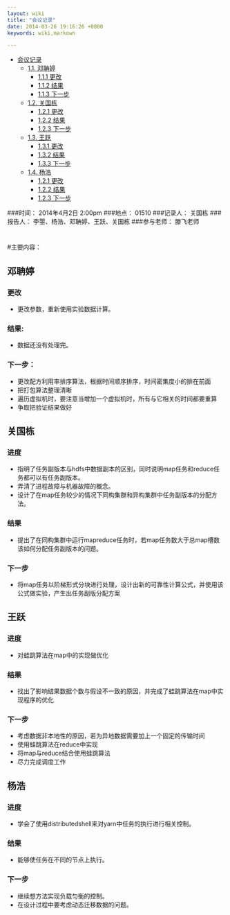 ```yaml
---
layout: wiki
title: "会议记录"
date: 2014-03-26 19:16:26 +0800
keywords: wiki,markown

---
```


<div class="toc" markdown="1">


*   [会议记录](#toc1)
    *   [1.1. 邓聃婷](#toc1.1)
        *   [1.1.1 更改](#toc1.1.1)
        *   [1.1.2 结果](#toc1.1.2)
        *   [1.1.3 下一步](#toc1.1.3)
    *   [1.2. 关国栋](#toc1.2)
        *   [1.2.1 更改](#toc1.2.1)
        *   [1.2.2 结果](#toc1.2.2)
        *   [1.2.3 下一步](#toc1.2.3)
    *   [1.3. 王跃](#toc1.3)
        *   [1.3.1 更改](#toc1.3.1)
        *   [1.3.2 结果](#toc1.3.2)
        *   [1.3.3 下一步](#toc1.3.3)
    *   [1.4. 杨浩](#toc1.4)
        *   [1.2.1 更改](#toc1.4.1)
        *   [1.2.2 结果](#toc1.4.2)
        *   [1.2.3 下一步](#toc1.4.3)

</div><div class="neirong" markdown="1">


  
###时间： 2014年4月2日  2:00pm 
###地点： 01510
###记录人： 关国栋
###报告人： 李曌、杨浩、邓聃婷、王跃、关国栋
###参与老师： 滕飞老师 
<h1></h1>  
#主要内容：

<h2 id="toc1.1">邓聃婷</h2>

<h3 id="toc1.1.1">更改</h3>   

*   更改参数，重新使用实验数据计算。

<h3 id="toc1.1.2">结果:</h3> 

*   数据还没有处理完。


<h3 id="toc1.1.3">下一步：</h3>

*   更改配方利用率排序算法，根据时间顺序排序，时间密集度小的排在前面
*   把打包算法整理清晰
*   遍历虚拟机时，要注意当增加一个虚拟机时，所有与它相关的时间都要重算
*   争取把验证结果做好


<h2 id="toc1.2">关国栋</h2>
<h3 id="toc1.2.1">进度</h3> 

*   指明了任务副版本与hdfs中数据副本的区别，同时说明map任务和reduce任务都可以有任务副版本。
*   弄清了进程故障与机器故障的概念。
*   设计了在map任务较少的情况下同构集群和异构集群中任务副版本的分配方法。

<h3 id="toc1.2.2">结果</h3> 

*   提出了在同构集群中运行mapreduce任务时，若map任务数大于总map槽数该如何分配任务副版本的问题。

<h3 id="toc1.2.3">下一步</h3> 

*   将map任务以阶梯形式分块进行处理，设计出新的可靠性计算公式，并使用该公式做实验，产生出任务副版分配方案



<h2 id="toc1.3">王跃</h2>
<h3 id="toc1.3.1">进度</h3> 

*   对蛙跳算法在map中的实现做优化

<h3 id="toc1.3.2">结果</h3> 

*   找出了影响结果数据个数与假设不一致的原因，并完成了蛙跳算法在map中实现程序的优化

<h3 id="toc1.3.3">下一步</h3> 

*   考虑数据非本地性的原因，若为异地数据需要加上一个固定的传输时间
*   使用蛙跳算法在reduce中实现
*   将map与reduce结合使用蛙跳算法
*   尽力完成调度工作

<h2 id="toc1.4">杨浩</h2>
<h3 id="toc1.4.1">进度</h3> 

*   学会了使用distributedshell来对yarn中任务的执行进行相关控制。

<h3 id="toc1.4.2">结果</h3> 

*   能够使任务在不同的节点上执行。

<h3 id="toc1.4.3">下一步</h3> 

*   继续想方法实现负载匀衡的控制。
*   在设计过程中要考虑动态迁移数据的问题。
